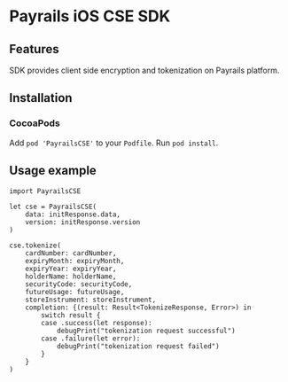 # Payrails iOS CSE SDK

## Features

SDK provides client side encryption and tokenization on Payrails platform.

## Installation

### CocoaPods

Add `pod 'PayrailsCSE'` to your `Podfile`.
Run `pod install`.

## Usage example

```(swift)
import PayrailsCSE

let cse = PayrailsCSE(
    data: initResponse.data,
    version: initResponse.version
)

cse.tokenize(
    cardNumber: cardNumber,
    expiryMonth: expiryMonth,
    expiryYear: expiryYear,
    holderName: holderName,
    securityCode: securityCode,
    futureUsage: futureUsage,
    storeInstrument: storeInstrument,
    completion: {(result: Result<TokenizeResponse, Error>) in
        switch result {
        case .success(let response):
            debugPrint("tokenization request successful")
        case .failure(let error):
            debugPrint("tokenization request failed")
        }
    }
)
```
